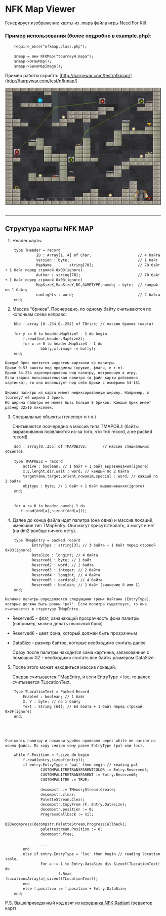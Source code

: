 NFK Map Viewer
==============

Генерирует изображение карты из .mapa файла игры [Need For Kill](http://needforkill.ru)


### Пример использования (более подробно в example.php):

```
	require_once("nfkmap.class.php");
	
	$nmap = new NFKMap("tourney4.mapa");
	$nmap->DrawMap();
	$nmap->SaveMapImage();
```


Пример работы скрипта:
[http://harpywar.com/test/nfkmap/](http://harpywar.com/test/nfkmap/)


![](tourney4.png)
<br>
<br>


----------


Структура карты NFK MAP
----------

1. Header карты
```
	type THeader = record   
			  ID : Array[1..4] of Char;						// 4 байта
			  Version : byte;								// 1 байт
			  MapName      : string[70];					// 70 байт + 1 байт перед строкой 0x03(ignore)
			  Author : string[70];							// 70 байт + 1 байт перед строкой 0x03(ignore)
			  MapSizeX,MapSizeY,BG,GAMETYPE,numobj : byte;	// каждый по 1 байту
			  numlights : word;								// 2 байта
	end;
```

2. Массив "бриков". Поочередно, по одному байту считываются по колонкам слева направо:

```
	bbb : array [0..254,0..254] of TBrick; // массив бриков (карта)
	 
	for y := 0 to header.MapSizeY - 1 do begin
		f.read(buf,header.MapSizeX);
		for x := 0 to header.MapSizeX - 1 do
				bbb[y,x].image := buf[y];
	end;
```

	Каждый брик является индексом картинки из палитры. 
	Брики 0-53 заняты под предметы (оружие, флаги, и т.п).
	Брики 54-254 зарезервированы под палитру, встроенную в игру. 
	Если задана пользовательская палитра (в файл карты добавлена картинка), то она использует под себя брики с номерами 54-181

	Ширина палитры из карты имеет нефиксированную ширину. Например, в tourney7 её ширина 3 брика.
	Но ширина палитры не может быть больше 8 бриков. Каждый брик имеет размер 32x16 пикселей.
	


3. Специальные объекты (телепорт и т.п.)

	Считываются поочередно в массив типа TMAPOBJ:
	(байты выравнивания появляются из-за того, что тип record, а не packed record)

```
	ddd : array[0..255] of TMAPOBJV2;       // массив специальных объектов
	  
	type TMAPOBJ2 = record
        active : boolean; // 1 байт + 1 байт выравнивания(ignore)
        x,y,lenght,dir,wait : word; // каждый по 2 байта
        targetname,target,orient,nowanim,special : word; // каждый по 2 байта
		objtype : byte; // 1 байт + 1 байт выравнивания(ignore)
    end;


	for a := 0 to header.numobj-1 do
	   f.read(ddd[a],sizeof(ddd[a]));
```

4. Далее до конца файла идет палитра (она одна) и массив локаций, имеющие тип TMapEntry. Они могут присутствовать, а могут и нет (на dm2 вообще ничего нету).

```
	type TMapEntry = packed record
			EntryType : string[3]; // 3 байта + 1 байт перед строкой 0x03(ignore)
			DataSize : longint; // 4 байта
			Reserved1 : byte; // 1 байт
			Reserved2 : word; // 2 байта
			Reserved3 : integer; // 2 байта
			Reserved4 : longint; // 4 байта
			Reserved5 : cardinal; // 4 байта
			Reserved6 : boolean; // 1 байт (значение 0 или 1)
	end;
```

	Наличие палитры определяется следующими тремя байтами (EntryType), которые должны быть равны "pal". Если палитра существует, то она считывается в структуру TMapEntry.
* Reserved5 - флаг, означающий прозрачность фона палитры (например, можно делать овальный брик)
* Reserved6 - цвет фона, который должен быть прозрачным
* DataSize - размер байтов, которые необходимо считать далее
		
	Сразу после палитры находится сама картинка, запакованния с помощью GZ - необходимо считать все байты размером DataSize.
	   
	
5.	После этого может находиться массив локаций. 

	Сперва считывается TMapEntry, и если  EntryType = loc, то далее считывается TLocationText.

```
	Type TLocationText = Packed Record
		Enabled : boolean; // 1 байт
		X, Y : byte; // по 1 байту
		Text : String [64]; // 64 байта + 1 байт перед строкой 0x0F(ignore)
	end;
```
	
<br><br>
	
	Считывать палитру и локации удобно проверяя через while не настал ли конец файла. По ходу смотря чему равен EntryType (pal или loc).
	
	
```
	while F.Position < f.size do begin
		f.read(entry,sizeof(entry));
		if entry.EntryType = 'pal' then begin // reading pal
				CUSTOMPALITRETRANSPARENTCOLOR := Entry.Reserved5;
				CUSTOMPALITRETRANSPARENT := Entry.Reserved6;
				CUSTOMPALITRE := TRUE;

				decompstr := TMemoryStream.Create;
				decompstr.clear;
				PaletteStream.Clear;
				decompstr.CopyFrom (F, Entry.Datasize);
				decompstr.position := 0;
				ProgressCallback := nil;
				BZDecompress(decompstr,PaletteStream,ProgressCallback);
				palettestream.Position := 0;
				decompstr.free;

				...
		end
		else if entry.EntryType = 'loc' then begin // reading location table.
				For a := 1 to Entry.DataSize div Sizeof(TLocationText) do
						f.Read (LocationsArray[a],sizeof(TLocationText));
		end
		else f.position := f.position + Entry.DataSize;
	end;   
```
	   
	   
P.S. Вышеприведенный код взят из [исходника NFK Radiant](https://bitbucket.org/pqr/nfk-r2/src/37dd3fe7e9f8ec819d68baa9d595f049ff82de57/EDITOR/radiant040/Unit1.pas) (редактор карт)



	   